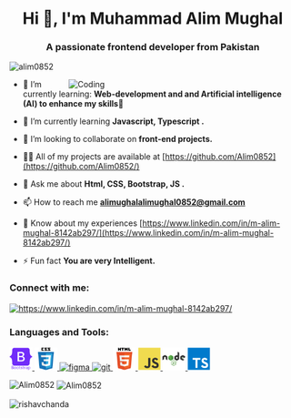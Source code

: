 
<h1 align="center">Hi 👋, I'm Muhammad Alim Mughal </h1>
<h3 align="center">A passionate frontend developer from Pakistan</h3>
<p align="left"> <img src="https://komarev.com/ghpvc/?username=Alim0852&label=Profile%20views&color=0e75b6&style=flat" alt="alim0852" /> </p>
<img align="right" alt="Coding" width="400" src="https://cdn.dribbble.com/users/1162077/screenshots/3848914/programmer.gif">




- 🔭 I’m currently learning: **Web-development and and Artificial intelligence (AI) to enhance my skills🎃**

- 🌱 I’m currently learning **Javascript, Typescript .**

- 👯 I’m looking to collaborate on **front-end projects.**

- 👨‍💻 All of my projects are available at [https://github.com/Alim0852](https://github.com/Alim0852/)

- 💬 Ask me about **Html, CSS, Bootstrap, JS .**

- 📫 How to reach me **alimughalalimughal0852@gmail.com**

- 📄 Know about my experiences [https://www.linkedin.com/in/m-alim-mughal-8142ab297/](https://www.linkedin.com/in/m-alim-mughal-8142ab297/)

- ⚡ Fun fact **You are very Intelligent.**

<h3 align="left">Connect with me:</h3>
<p align="left">
<a href="https://linkedin.com/in/https://www.linkedin.com/in/m-alim-mughal-8142ab297/" target="blank"><img align="center" src="https://raw.githubusercontent.com/rahuldkjain/github-profile-readme-generator/master/src/images/icons/Social/linked-in-alt.svg" alt="https://www.linkedin.com/in/m-alim-mughal-8142ab297/" height="30" width="40" /></a>
</p>



<h3 align="left">Languages and Tools:</h3>
<p align="left"> <a href="https://getbootstrap.com" target="_blank" rel="noreferrer"> <img src="https://raw.githubusercontent.com/devicons/devicon/master/icons/bootstrap/bootstrap-plain-wordmark.svg" alt="bootstrap" width="40" height="40"/> </a> <a href="https://www.w3schools.com/css/" target="_blank" rel="noreferrer"> <img src="https://raw.githubusercontent.com/devicons/devicon/master/icons/css3/css3-original-wordmark.svg" alt="css3" width="40" height="40"/> </a> <a href="https://www.figma.com/" target="_blank" rel="noreferrer"> <img src="https://www.vectorlogo.zone/logos/figma/figma-icon.svg" alt="figma" width="40" height="40"/> </a> <a href="https://git-scm.com/" target="_blank" rel="noreferrer"> <img src="https://www.vectorlogo.zone/logos/git-scm/git-scm-icon.svg" alt="git" width="40" height="40"/> </a> <a href="https://www.w3.org/html/" target="_blank" rel="noreferrer"> <img src="https://raw.githubusercontent.com/devicons/devicon/master/icons/html5/html5-original-wordmark.svg" alt="html5" width="40" height="40"/> </a> <a href="https://developer.mozilla.org/en-US/docs/Web/JavaScript" target="_blank" rel="noreferrer"> <img src="https://raw.githubusercontent.com/devicons/devicon/master/icons/javascript/javascript-original.svg" alt="javascript" width="40" height="40"/> </a> <a href="https://nodejs.org" target="_blank" rel="noreferrer"> <img src="https://raw.githubusercontent.com/devicons/devicon/master/icons/nodejs/nodejs-original-wordmark.svg" alt="nodejs" width="40" height="40"/> </a> <a href="https://www.typescriptlang.org/" target="_blank" rel="noreferrer"> <img src="https://raw.githubusercontent.com/devicons/devicon/master/icons/typescript/typescript-original.svg" alt="typescript" width="40" height="40"/> </a> </p>

<p><img align="left" src="https://github-readme-stats.vercel.app/api/top-langs?username=Alim0852&show_icons=true&locale=en&layout=compact&theme=tokyonight" alt="Alim0852" /></p>

<p>&nbsp;<img align="center" src="https://github-readme-stats.vercel.app/api?username=Alim0852&show_icons=true&locale=en&theme=tokyonight" alt="Alim0852" /></p>

<p><img align="center" src="https://github-readme-streak-stats.herokuapp.com/?user=Alim0852&&theme=tokyonight" alt="rishavchanda" /></p>

